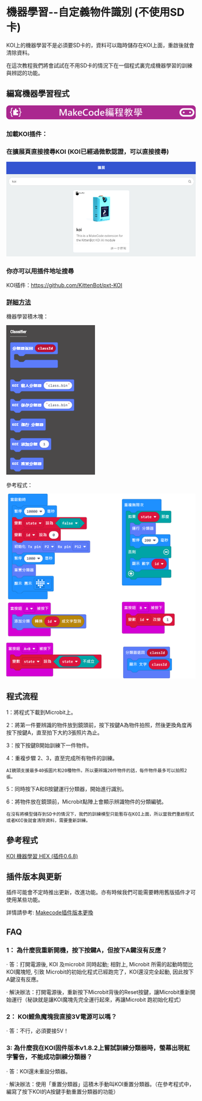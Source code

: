 # **機器學習--自定義物件識別 (不使用SD卡)**

KOI上的機器學習不是必須要SD卡的，資料可以臨時儲存在KOI上面，重啟後就會清除資料。

在這次教程我們將會試試在不用SD卡的情況下在一個程式裏完成機器學習的訓練與辨認的功能。

## 編寫機器學習程式

![](../../functional_module/PWmodules/images/mcbanner.png)

### 加載KOI插件：

### 在擴展頁直接搜尋KOI (KOI已經過微軟認證，可以直接搜尋)

![](./images/koi_search.png)

### 你亦可以用插件地址搜尋

KOI插件：https://github.com/KittenBot/pxt-KOI

### [詳細方法](../../Makecode/powerBrickMC)

機器學習積木塊：

![](KOI09/8.png)

參考程式：

![](KOI09/code1.png)

## 程式流程

1：將程式下載到Microbit上。

2：將第一件要辨識的物件放到鏡頭前，按下按鍵A為物件拍照，然後更換角度再按下按鍵A，直至拍下大約3張照片為止。

3：按下按鍵B開始訓練下一件物件。

4：重複步驟 2、3，直至完成所有物件的訓練。

    AI鏡頭支援最多40張圖片和20種物件。所以要辨識20件物件的話，每件物件最多可以拍照2張。
    
5：同時按下A和B按鍵運行分類器，開始進行識別。

6：將物件放在鏡頭前，Microbit點陣上會顯示辨識物件的分類編號。

    在沒有將模型儲存到SD卡的情況下，我們的訓練模型只能暫存在KOI上面，所以當我們重啟程式或者KOI後就會清除資料，需要重新訓練。

## 參考程式

[KOI 機器學習 HEX (插件0.6.8)](https://makecode.microbit.org/_8ML1iwdqUF0W)

## 插件版本與更新

插件可能會不定時推出更新，改進功能。亦有時候我們可能需要轉用舊版插件才可使用某些功能。

詳情請參考: [Makecode插件版本更換](../../Makecode/makecode_extensionUpdate)

## FAQ
### 1： 為什麼我重新開機，按下按鍵A，但按下A鍵沒有反應？

·    答：打開電源後, KOI 及microbit 同時起動; 相對上, Microbit 所需的起動時間比KOI魔塊短, 引致 Microbit的初始化程式已經跑完了，KOI還沒完全起動, 因此按下A鍵沒有反應。

·    解決辦法：打開電源後，重新按下Microbit背後的Reset按鍵，讓Microbit重新開始運行（秘訣就是讓KOI魔塊先完全運行起來，再讓Microbit 跑初始化程式）

### 2： KOI鯉魚魔塊我直接3V電源可以嗎？

·    答：不行，必須要接5V！

### 3: 為什麼我在KOI固件版本v1.8.2上嘗試訓練分類器時，螢幕出現紅字警告，不能成功訓練分類器？

·    答：KOI還未重設分類器。

·    解決辦法：使用「重置分類器」這積木手動叫KOI重置分類器。（在參考程式中，編寫了按下KOI的A按鍵手動重置分類器的功能）

